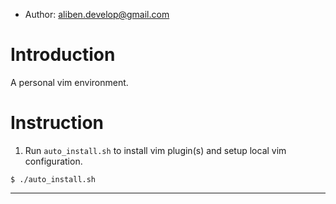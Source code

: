 * Author: aliben.develop@gmail.com

# Introduction

A personal vim environment.

# Instruction

1. Run `auto_install.sh` to install vim plugin(s) and setup local vim configuration.
```
$ ./auto_install.sh
```

-----------------
